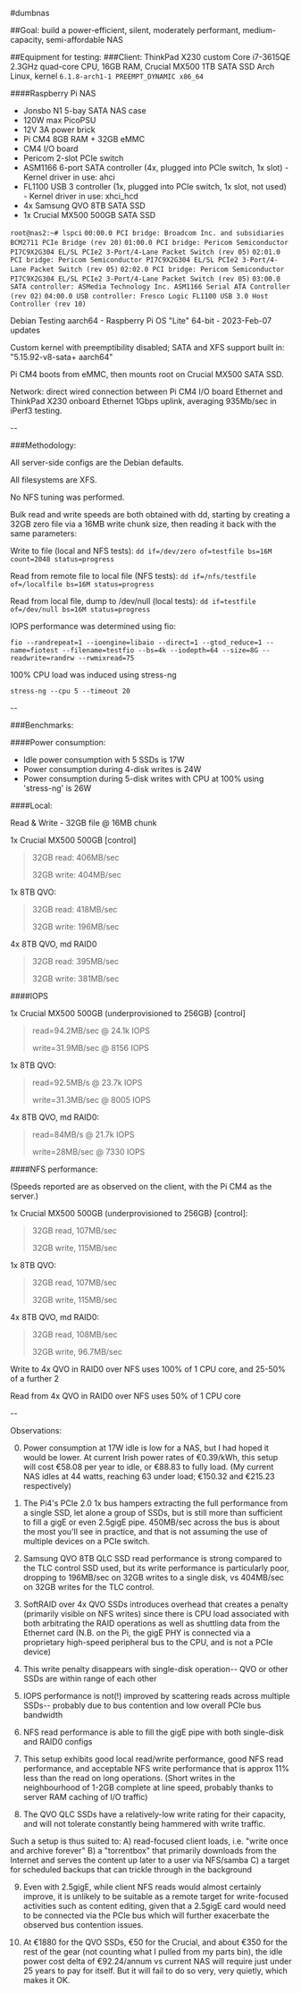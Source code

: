 #dumbnas

##Goal: build a power-efficient, silent, moderately performant, medium-capacity, semi-affordable NAS

##Equipment for testing:
###Client: ThinkPad X230
custom Core i7-3615QE 2.3GHz quad-core CPU, 16GB RAM, Crucial MX500 1TB SATA SSD
Arch Linux, kernel `6.1.8-arch1-1 PREEMPT_DYNAMIC x86_64`

####Raspberry Pi NAS
* Jonsbo N1 5-bay SATA NAS case
* 120W max PicoPSU
* 12V 3A power brick
* Pi CM4 8GB RAM + 32GB eMMC
* CM4 I/O board
* Pericom 2-slot PCIe switch
* ASM1166 6-port SATA controller (4x, plugged into PCIe switch, 1x slot) - Kernel driver in use: ahci
* FL1100 USB 3 controller (1x, plugged into PCIe switch, 1x slot, not used) - Kernel driver in use: xhci_hcd
* 4x Samsung QVO 8TB SATA SSD
* 1x Crucial MX500 500GB SATA SSD

``root@nas2:~# lspci``
``00:00.0 PCI bridge: Broadcom Inc. and subsidiaries BCM2711 PCIe Bridge (rev 20)``
``01:00.0 PCI bridge: Pericom Semiconductor PI7C9X2G304 EL/SL PCIe2 3-Port/4-Lane Packet Switch (rev 05)``
``02:01.0 PCI bridge: Pericom Semiconductor PI7C9X2G304 EL/SL PCIe2 3-Port/4-Lane Packet Switch (rev 05)``
``02:02.0 PCI bridge: Pericom Semiconductor PI7C9X2G304 EL/SL PCIe2 3-Port/4-Lane Packet Switch (rev 05)``
``03:00.0 SATA controller: ASMedia Technology Inc. ASM1166 Serial ATA Controller (rev 02)``
``04:00.0 USB controller: Fresco Logic FL1100 USB 3.0 Host Controller (rev 10)``

Debian Testing aarch64 - Raspberry Pi OS "Lite" 64-bit - 2023-Feb-07 updates

Custom kernel with preemptibility disabled; SATA and XFS support built in: "5.15.92-v8-sata+ aarch64"

Pi CM4 boots from eMMC, then mounts root on Crucial MX500 SATA SSD.

Network: direct wired connection between Pi CM4 I/O board Ethernet and ThinkPad X230 onboard Ethernet
1Gbps uplink, averaging 935Mb/sec in iPerf3 testing.

--

###Methodology:

All server-side configs are the Debian defaults.

All filesystems are XFS.

No NFS tuning was performed.

Bulk read and write speeds are both obtained with dd, starting by creating a 32GB zero file via a
16MB write chunk size, then reading it back with the same parameters:

Write to file (local and NFS tests): `dd if=/dev/zero of=testfile bs=16M count=2048 status=progress`

Read from remote file to local file (NFS tests): `dd if=/nfs/testfile of=/localfile bs=16M status=progress`

Read from local file, dump to /dev/null (local tests): `dd if=testfile of=/dev/null bs=16M status=progress`

IOPS performance was determined using fio:

`fio --randrepeat=1 --ioengine=libaio --direct=1 --gtod_reduce=1 --name=fiotest --filename=testfio --bs=4k --iodepth=64 --size=8G --readwrite=randrw --rwmixread=75`

100% CPU load was induced using stress-ng

`stress-ng --cpu 5 --timeout 20`

--

###Benchmarks:

####Power consumption:

* Idle power consumption with 5 SSDs is 17W
* Power consumption during 4-disk writes is 24W
* Power consumption during 5-disk writes with CPU at 100% using 'stress-ng' is 26W

####Local:

Read & Write - 32GB file @ 16MB chunk

1x Crucial MX500 500GB [control]

> 32GB read: 406MB/sec
> 
> 32GB write: 404MB/sec

1x 8TB QVO:

> 32GB read: 418MB/sec
> 
> 32GB write: 196MB/sec

4x 8TB QVO, md RAID0

> 32GB read: 395MB/sec
> 
> 32GB write: 381MB/sec


####IOPS

1x Crucial MX500 500GB (underprovisioned to 256GB) [control]

> read=94.2MB/sec @ 24.1k IOPS
> 
> write=31.9MB/sec @ 8156 IOPS

1x 8TB QVO:

> read=92.5MB/s @ 23.7k IOPS
> 
> write=31.3MB/sec @ 8005 IOPS

4x 8TB QVO, md RAID0:

> read=84MB/s @ 21.7k IOPS
> 
> write=28MB/sec @ 7330 IOPS

####NFS performance:

(Speeds reported are as observed on the client, with the Pi CM4 as the server.)

1x Crucial MX500 500GB (underprovisioned to 256GB) [control]:

> 32GB read, 107MB/sec
> 
> 32GB write, 115MB/sec

1x 8TB QVO: 

> 32GB read, 107MB/sec
> 
> 32GB write, 115MB/sec

4x 8TB QVO, md RAID0:

> 32GB read, 108MB/sec
> 
> 32GB write, 96.7MB/sec

Write to 4x QVO in RAID0 over NFS uses 100% of 1 CPU core, and 25-50% of a further 2

Read from 4x QVO in RAID0 over NFS uses 50% of 1 CPU core

--

Observations:

0. Power consumption at 17W idle is low for a NAS, but I had hoped it would be lower.
At current Irish power rates of €0.39/kWh, this setup will cost €58.08 per year to idle, or €88.83 to fully load. 
(My current NAS idles at 44 watts, reaching 63 under load; €150.32 and €215.23 respectively)

1. The Pi4's PCIe 2.0 1x bus hampers extracting the full performance from a single SSD, let alone a group of SSDs, but is still more than sufficient to fill a gigE or even 2.5gigE pipe. 450MB/sec across the bus is about the most you'll see in practice, and that is not assuming the use of multiple devices on a PCIe switch.

2. Samsung QVO 8TB QLC SSD read performance is strong compared to the TLC control SSD used, but its write performance is particularly poor, dropping to 196MB/sec on 32GB writes to a single disk, vs 404MB/sec on 32GB writes for the TLC control.

3. SoftRAID over 4x QVO SSDs introduces overhead that creates a penalty (primarily visible on NFS writes) since there is CPU load associated with both arbitrating the RAID operations as well as shuttling data from the Ethernet card (N.B. on the Pi, the gigE PHY is connected via a proprietary high-speed peripheral bus to the CPU, and is not a PCIe device)

4. This write penalty disappears with single-disk operation-- QVO or other SSDs are within range of each other

5. IOPS performance is not(!) improved by scattering reads across multiple SSDs-- probably due to bus contention and low overall PCIe bus bandwidth

6. NFS read performance is able to fill the gigE pipe with both single-disk and RAID0 configs

7. This setup exhibits good local read/write performance, good NFS read performance, and acceptable NFS write performance that is approx 11% less than the read on long operations. (Short writes in the neighbourhood of 1-2GB complete at line speed, probably thanks to server RAM caching of I/O traffic)

8. The QVO QLC SSDs have a relatively-low write rating for their capacity, and will not tolerate constantly being hammered with write traffic.

Such a setup is thus suited to:
A) read-focused client loads, i.e. "write once and archive forever"
B) a "torrentbox" that primarily downloads from the Internet and serves the content up later to a user via NFS/samba
C) a target for scheduled backups that can trickle through in the background

9. Even with 2.5gigE, while client NFS reads would almost certainly improve, it is unlikely to be suitable as a remote target for write-focused activities such as content editing, given that a 2.5gigE card would need to be connected via the PCIe bus which will further exacerbate the observed bus contention issues.

10. At €1880 for the QVO SSDs, €50 for the Crucial, and about €350 for the rest of the gear (not counting what I pulled from my parts bin), the idle power cost delta of €92.24/annum vs current NAS will require just under 25 years to pay for itself. But it will fail to do so very, very quietly, which makes it OK.
